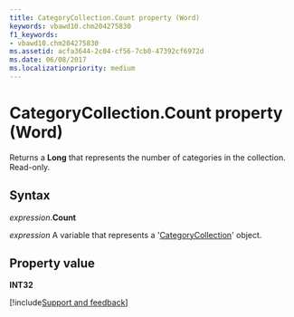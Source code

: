 ```yaml
---
title: CategoryCollection.Count property (Word)
keywords: vbawd10.chm204275830
f1_keywords:
- vbawd10.chm204275830
ms.assetid: acfa3644-2c04-cf56-7cb0-47392cf6972d
ms.date: 06/08/2017
ms.localizationpriority: medium
---
```



# CategoryCollection.Count property (Word)

Returns a **Long** that represents the number of categories in the collection. Read-only.


## Syntax

_expression_.**Count**

_expression_ A variable that represents a '[CategoryCollection](Word.categorycollection.md)' object.


## Property value

 **INT32**


[!include[Support and feedback](~/includes/feedback-boilerplate.md)]